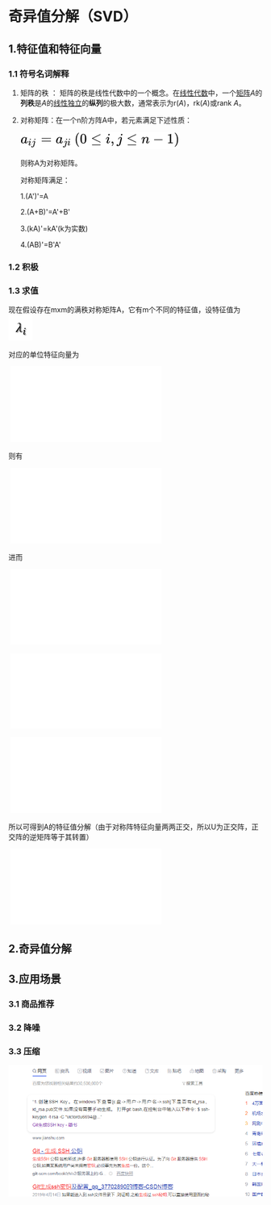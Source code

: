 #   奇异值分解（SVD）

## 1.特征值和特征向量

### 1.1 符号名词解释

1. 矩阵的秩 ： 矩阵的秩是线性代数中的一个概念。在[线性代数](https://baike.baidu.com/item/线性代数/800)中，一个[矩阵](https://baike.baidu.com/item/矩阵)*A*的**列秩**是*A*的[线性独立](https://baike.baidu.com/item/线性独立/3209637)的**纵列**的极大数，通常表示为r(*A*)，rk(*A*)或rank *A*。

2. 对称矩阵：在一个n阶方阵A中，若元素满足下述性质：

   ![对称矩阵](./img/31432d0ab5d4098b39cb953b8626bfb1.jpeg)

   则称A为对称矩阵。

   对称矩阵满足：

   1.(A')'=A

   2.(A+B)'=A'+B'

   3.(kA)'=kA'(k为实数)

   4.(AB)'=B'A'

### 1.2 积极



### 1.3 求值

现在假设存在mxm的满秩对称矩阵A，它有m个不同的特征值，设特征值为     ![拉姆他](./img/20150123145748984)

对应的单位特征向量为

​                                ![img](./img/20150123145830171.img)

则有

​                                 ![img](./img/20150123150002344.img)

进而

​                                ![img](./img/20150123150119033.img)

​                         ![img](./img/20150123150331493.img)

​                          ![img](./img/20150123150505140.img)

所以可得到A的特征值分解（由于对称阵特征向量两两正交，所以U为正交阵，正交阵的逆矩阵等于其转置）

​                            ![img](./img/20150123150757364.img)





## 2.奇异值分解





## 3.应用场景

### 3.1 商品推荐



### 3.2 降噪



### 3.3 压缩



![ceshi](./img/20200927154126.png)



